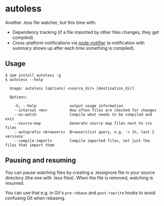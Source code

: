 autoless
========

Another .less file watcher, but this time with:

* Dependency tracking (if a file imported by other files changes, they get
  compiled).
* Cross-platform notifications via [node-notifier](https://www.npmjs.com/package/node-notifier) (a notification with summary shows up after each time
  something is compiled).


Usage
-----

    $ npm install autoless -g
    $ autoless --help

      Usage: autoless [options] <source_dir> [destination_dir]

      Options:

        -h, --help               output usage information
        --interval <ms>          How often files are checked for changes
        --no-watch               Compile what needs to be compiled and exit
        --source-map             Generate source map files next to css files
        --autoprefix <browsers>  Browserslist query, e.g. '> 1%, last 2 versions'
        --compile-imports        Compile imported files, not just the files that import them


Pausing and resuming
--------------------

You can pause watching files by creating a .lessignore file in your
source directory (the one with .less files). When the file is removed,
watching is resumed.

You can use that e.g. in Git's `pre-rebase` and `post-rewrite` hooks to
avoid confusing Git when rebasing.

